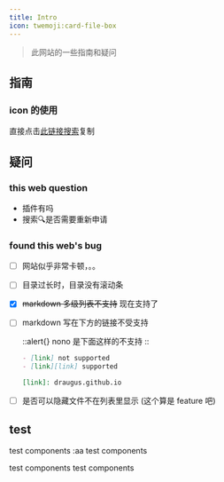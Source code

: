 ```yaml
---
title: Intro
icon: twemoji:card-file-box
---
```


> 此网站的一些指南和疑问

## 指南

### icon 的使用

直接点击[此链接](https://icones.js.org/)[搜索](https://icones.js.org/collection/all)复制

## 疑问

### this web question

- 插件有吗
- 搜索🔍是否需要重新申请

### found this web's bug

- [ ] 网站似乎非常卡顿，。。
- [ ] 目录过长时，目录没有滚动条
- [x] ~~markdown 多级列表不支持~~ 现在支持了
- [ ] markdown 写在下方的链接不受支持

    ::alert{}
    nono  是下面这样的不支持
    ::

    ```md
    - [link] not supported  
    - [link][link] supported

    [link]: draugus.github.io
    ```

- [ ] 是否可以隐藏文件不在列表里显示 (这个算是 feature 吧)

## test

test components
:aa
test components

test components
<aa />
test components
